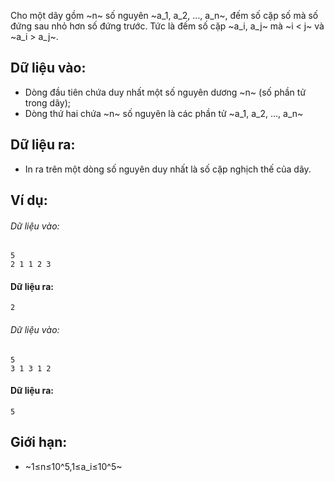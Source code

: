 Cho một dãy gồm ~n~ số nguyên ~a_1, a_2, …, a_n~, đếm số cặp số mà số đứng sau nhỏ hơn số đứng trước. Tức là đếm số cặp ~a_i, a_j~ mà ~i < j~ và ~a_i > a_j~.

## Dữ liệu vào:
- Dòng đầu tiên chứa duy nhất một số nguyên dương ~n~ (số phần tử trong dãy);
- Dòng thứ hai chứa ~n~ số nguyên là các phần tử ~a_1, a_2, …, a_n~

## Dữ liệu ra:
- In ra trên một dòng số nguyên duy nhất là số cặp nghịch thế của dãy.

## Ví dụ: 
###### Dữ liệu vào:
```
5
2 1 1 2 3
```

#### Dữ liệu ra:
```
2
```

###### Dữ liệu vào:
```
5
3 1 3 1 2
```

#### Dữ liệu ra:
```
5
```

## Giới hạn:
- ~1≤n≤10^5,1≤a_i≤10^5~